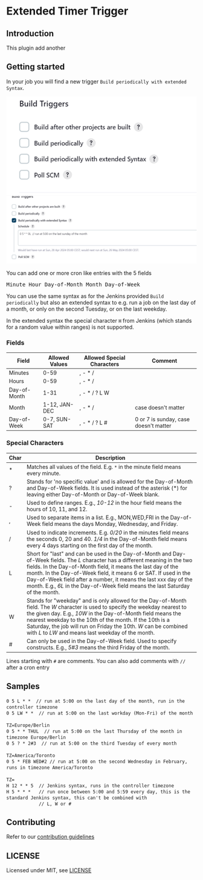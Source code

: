 # Extended Timer Trigger

## Introduction

This plugin add another 

## Getting started

In your job you will find a new trigger `Build periodically with extended Syntax`. 

![See](/docs/img.png)<br/>
![Configured](/docs/configured.png)<br/>

You can add one or more cron like entries with the 5 fields
<pre>Minute Hour Day-of-Month Month Day-of-Week</pre>


You can use the same syntax as for the Jenkins provided `Build periodically` but also an extended syntax to e.g. run a job on the last 
day of a month, or only on the second Tuesday, or on the last weekday.

In the extended syntax the special character `H` from Jenkins (which stands for a random value within ranges) is not supported.

### Fields 

| Field        | Allowed Values | Allowed Special Characters | Comment                               |
|--------------|----------------|----------------------------|---------------------------------------|
| Minutes      | 0-59           | , - * /                    |                                       |
| Hours        | 0-59           | , - * /                    |                                       |
| Day-of-Month | 1-31           | , - * / ? L W              |                                       | 
| Month        | 1-12, JAN-DEC  | , - * /                    | case doesn't matter                   | 
| Day-of-Week  | 0-7, SUN-SAT   | , - * / ? L #              | 0 or 7 is sunday, case doesn't matter | 


### Special Characters

| Char | Description                                                                                                                                                                                                                                                                                                                                                                                                                            |
|------|----------------------------------------------------------------------------------------------------------------------------------------------------------------------------------------------------------------------------------------------------------------------------------------------------------------------------------------------------------------------------------------------------------------------------------------|
| *    | Matches all values of the field. E.g. `*` in the minute field means every minute.                                                                                                                                                                                                                                                                                                                                                      |
| ?    | Stands for 'no specific value' and is allowed for the Day-of-Month and Day-of-Week fields. It is used instead of the asterisk (*) for leaving either Day-of-Month or Day-of-Week blank.                                                                                                                                                                                                                                                |
| -    | Used to define ranges. E.g., <em>10-12</em> in the hour field means the hours of 10, 11, and 12.                                                                                                                                                                                                                                                                                                                                       |
| ,    | Used to separate items in a list. E.g., MON,WED,FRI in the Day-of-Week field means the days Monday, Wednesday, and Friday.                                                                                                                                                                                                                                                                                                             |
| /    | Used to indicate increments. E.g. <em>0/20</em> in the minutes field means the seconds 0, 20 and 40. <em>1/4</em> in the Day-of-Month field means every 4 days starting on the first day of the month.                                                                                                                                                                                                                                 |
| L    | Short for "last" and can be used in the Day-of-Month and Day-of-Week fields. The <em>L</em> character has a different meaning in the two fields. In the Day-of-Month field, it means the last day of the month. In the Day-of-Week field, it means 6 or SAT. If used in the Day-of-Week field after a number, it means the last xxx day of the month. E.g., <em>6L</em> in the Day-of-Week field means the last Saturday of the month. |
| W    | Stands for "weekday" and is only allowed for the Day-of-Month field. The <em>W</em> character is used to specify the weekday nearest to the given day. E.g., <em>10W</em> in the Day-of-Month field means the nearest weekday to the 10th of the month. If the 10th is a Saturday, the job will run on Friday the 10th. <em>W</em> can be combined with <em>L</em> to <em>LW</em> and means last weekday of the month.                 |
| #    |  Can only be used in the Day-of-Week field. Used to specify constructs. E.g., <em>5#3</em> means the third Friday of the month.                                                                                                                                                                                                                                                                                                                                                                                                                                      | 


Lines starting with `#` are comments. You can also add comments with `//` after a cron entry
## Samples
```
0 5 L * *  // run at 5:00 on the last day of the month, run in the controller timezone
0 5 LW * *  // run at 5:00 on the last workday (Mon-Fri) of the month

TZ=Europe/Berlin
0 5 * * THUL  // run at 5:00 on the last Thursday of the month in timezone Europe/Berlin
0 5 ? * 2#3  // run at 5:00 on the third Tuesday of every month

TZ=America/Toronto
0 5 * FEB WED#2 // run at 5:00 on the second Wednesday in February, runs in timezone America/Toronto

TZ=
H 12 * * 5  // Jenkins syntax, runs in the controller timezone
H 5 * * *   // run once between 5:00 and 5:59 every day, this is the standard Jenkins syntax, this can't be combined with
            // L, W or #
```

## Contributing

Refer to our [contribution guidelines](https://github.com/jenkinsci/.github/blob/master/CONTRIBUTING.md)

## LICENSE

Licensed under MIT, see [LICENSE](LICENSE.md)


